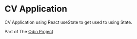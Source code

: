 # CV Application

CV Application using React useState to get used to using State.

Part of The [Odin Project](https://theodinproject.com)
